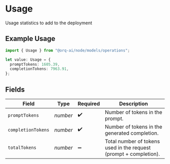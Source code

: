 # Usage

Usage statistics to add to the deployment

## Example Usage

```typescript
import { Usage } from "@orq-ai/node/models/operations";

let value: Usage = {
  promptTokens: 1605.39,
  completionTokens: 7963.91,
};
```

## Fields

| Field                                                             | Type                                                              | Required                                                          | Description                                                       |
| ----------------------------------------------------------------- | ----------------------------------------------------------------- | ----------------------------------------------------------------- | ----------------------------------------------------------------- |
| `promptTokens`                                                    | *number*                                                          | :heavy_check_mark:                                                | Number of tokens in the prompt.                                   |
| `completionTokens`                                                | *number*                                                          | :heavy_check_mark:                                                | Number of tokens in the generated completion.                     |
| `totalTokens`                                                     | *number*                                                          | :heavy_minus_sign:                                                | Total number of tokens used in the request (prompt + completion). |